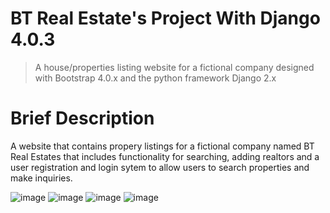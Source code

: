 # BT Real Estate's Project With Django 4.0.3
> A house/properties listing website for a fictional company designed with Bootstrap 4.0.x and the python framework Django 2.x

# Brief Description
A website that contains propery listings for a fictional company named BT Real Estates that includes functionality for searching, adding realtors and a user registration and login sytem to allow users to search properties and make inquiries.

![image](https://user-images.githubusercontent.com/94559783/169229970-2529ccca-be8a-4892-93c8-78be47b60ba0.png)
![image](https://user-images.githubusercontent.com/94559783/169230199-47e60e94-a1e0-46e9-959a-f8b7987aa1a7.png)
![image](https://user-images.githubusercontent.com/94559783/169230363-f3c05cbf-68d0-4d88-a91a-6d981818b5f6.png)
![image](https://user-images.githubusercontent.com/94559783/169230480-025e328b-83a4-4284-b963-550ae317ed16.png)
